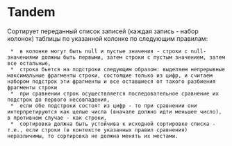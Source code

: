 # Tandem 
Сортирует переданный список записей (каждая запись - набор колонок) таблицы по указанной колонке по следующим правилам:

     *  в колонке могут быть null и пустые значения - строки с null-значениями должны быть первыми, затем строки с пустым значением, затем все остальные,
     *  строка бьется на подстроки следующим образом: выделяем непрерывные максимальные фрагменты строки, состоящие только из цифр, и считаем набором подстрок эти фрагменты и все оставшиеся от такого разбиения фрагменты строки
     *  при сравнении строк осуществляется последовательное сравнение их подстрок до первого несовпадения,
     *  если обе подстроки состоят из цифр - то при сравнении они интерпретируются как целые числа (вначале должно идти меньшее число), в противном случае - как строки,
     *  сортировка должна быть устойчива к исходной сортировке списка - т.е., если строки (в контексте указанных правил сравнения) неразличимы, то сортировка не должна менять их местами.
